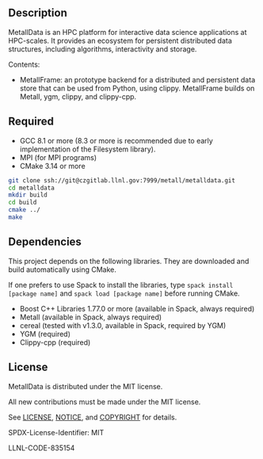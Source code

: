 ## Description

MetallData is an HPC platform for interactive data science applications at HPC-scales.  It provides an ecosystem for persistent distributed data structures, including algorithms, interactivity and storage.

Contents:
* MetallFrame: an prototype backend for a distributed and persistent data store that can be used from Python, using clippy. MetallFrame builds on Metall, ygm, clippy, and clippy-cpp. 

## Required

- GCC 8.1 or more (8.3 or more is recommended due to early implementation of the Filesystem library).
- MPI (for MPI programs)
- CMake 3.14 or more

```bash
git clone ssh://git@czgitlab.llnl.gov:7999/metall/metalldata.git
cd metalldata
mkdir build
cd build
cmake ../
make
```


## Dependencies

This project depends on the following libraries.
They are downloaded and build automatically using CMake.

If one prefers to use Spack to install the libraries, type `spack install [package name]` and `spack load [package name]` before running CMake.

- Boost C++ Libraries 1.77.0 or more (available in Spack, always required)
- Metall (available in Spack, always required)
- cereal (tested with v1.3.0, available in Spack, required by YGM)
- YGM (required)
- Clippy-cpp (required)


## License

MetallData is distributed under the MIT license.

All new contributions must be made under the MIT license.

See [LICENSE](LICENSE), [NOTICE](NOTICE), and [COPYRIGHT](COPYRIGHT) for details.

SPDX-License-Identifier: MIT

LLNL-CODE-835154

